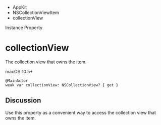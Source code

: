 

- AppKit
- NSCollectionViewItem
-  collectionView 

Instance Property

# collectionView

The collection view that owns the item.

macOS 10.5+

``` source
@MainActor
weak var collectionView: NSCollectionView? { get }
```

## Discussion

Use this property as a convenient way to access the collection view that owns the item.

